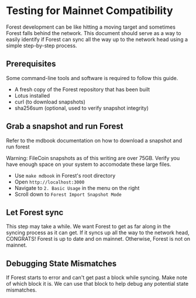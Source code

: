 
# Testing for Mainnet Compatibility

Forest development can be like hitting a moving target and sometimes Forest falls behind the
network. This document should serve as a way to easily identify if Forest can sync all the way
up to the network head using a simple step-by-step process.

## Prerequisites

Some command-line tools and software is required to follow this guide. 

 - A fresh copy of the Forest repository that has been built
 - Lotus installed
 - curl (to download snapshots)
 - sha256sum (optional, used to verify snapshot integrity)


## Grab a snapshot and run Forest

Refer to the mdbook documentation on how to download a snapshot and run forest

Warning: FileCoin snapshots as of this writing are over 75GB. Verify you have enough
space on your system to accomodate these large files.

 - Use `make mdbook` in Forest's root directory
 - Open `http://localhost:3000`
 - Navigate to `2. Basic Usage` in the menu on the right
 - Scroll down to `Forest Import Snapshot Mode`


## Let Forest sync

This step may take a while. We want Forest to get as far along in the syncing process
as it can get. If it syncs up all the way to the network head, CONGRATS! Forest is up to date
and on mainnet. Otherwise, Forest is not on mainnet.


## Debugging State Mismatches

If Forest starts to error and can't get past a block while syncing. Make note of which block it is.
We can use that block to help debug any potential state mismatches.

